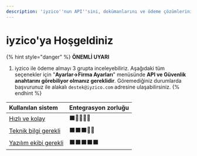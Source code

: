 ```yaml
---
description: 'iyzico''nun API''sini, dokümanlarını ve ödeme çözümlerini keşfedin.'
---
```


# iyzico'ya Hoşgeldiniz

{% hint style="danger" %}
**ÖNEMLİ UYARI**

1. iyzico ile ödeme almayı 3 grupta inceleyebiliriz. Aşağıdaki tüm seçenekler için "**Ayarlar-&gt;Firma Ayarları**" menüsünde **API ve Güvenlik anahtarını görebiliyor olmanız gereklidir**. Göremediğiniz durumlarda başvurunuz ile alakalı `destek@iyzico.com` adresine ulaşabilirsiniz. 
{% endhint %}

| Kullanılan sistem | Entegrasyon zorluğu |
| :--- | :--- |
| [Hızlı ve kolay](hizli-ve-kolay.md) | ⬛️🔲🔲🔲🔲 |
| [Teknik bilgi gerekli](teknik-bilgi-gerekli/) | ⬛️⬛️⬛️🔲🔲 |
| [Yazılım ekibi gerekli](yazilim-bilgisi-gerekli/) | ⬛️⬛️⬛️⬛️⬛️ |



